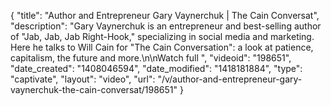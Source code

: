 {
    "title": "Author and Entrepreneur Gary Vaynerchuk | The Cain Conversat",
    "description": "Gary Vaynerchuk is an entrepreneur and best-selling author of \"Jab, Jab, Jab Right-Hook,\" specializing in social media and marketing. Here he talks to Will Cain for \"The Cain Conversation\": a look at patience, capitalism, the future and more.\n\nWatch full ",
    "videoid": "198651",
    "date_created": "1408046594",
    "date_modified": "1418181884",
    "type": "captivate",
    "layout": "video",
    "url": "\/v\/author-and-entrepreneur-gary-vaynerchuk-the-cain-conversat\/198651"
}